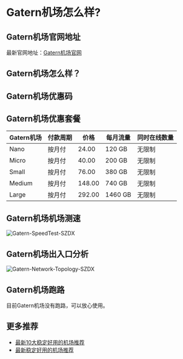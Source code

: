 # Gatern机场怎么样?

## Gatern机场官网地址
最新官网地址：[Gatern机场官网](https://dljc.affxc.com/gatern/)

## Gatern机场怎么样？


## Gatern机场优惠码


## Gatern机场优惠套餐

| Gatern机场 | 付款周期 | 价格     | 每月流量    | 同时在线数量 |
|--------|------|--------|---------|--------|
| Nano   | 按月付  | 24.00  | 120 GB  | 无限制    |
| Micro  | 按月付  | 40.00  | 200 GB  | 无限制    |
| Small  | 按月付  | 76.00  | 380 GB  | 无限制    |
| Medium | 按月付  | 148.00 | 740 GB  | 无限制    |
| Large  | 按月付  | 292.00 | 1460 GB | 无限制    |

## Gatern机场机场测速

![Gatern-SpeedTest-SZDX](https://github.com/dailijichang/gatern/assets/138340607/305fc67b-c37f-4635-9de7-30643991aff2)

## Gatern机场出入口分析

![Gatern-Network-Topology-SZDX](https://github.com/dailijichang/gatern/assets/138340607/300c3e33-eff4-4c15-8924-e61f92819ce9)

## Gatern机场跑路
目前Gatern机场没有跑路，可以放心使用。

## 更多推荐
 - [最新10大稳定好用的机场推荐](https://github.com/dailijichang/jichangtuijian)
 - [最新稳定好用的机场推荐](https://www.dailijichang.com/?utm_source=github&utm_medium=dailijichang-details)
